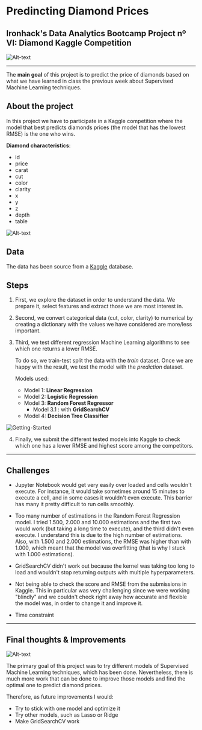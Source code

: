 # Predincting Diamond Prices
## Ironhack's Data Analytics Bootcamp Project nº VI: Diamond Kaggle Competition

![Alt-text](images/diamond_comp.jpg)

---
The **main goal** of this project is to predict the price of diamonds based on what we have learned in class the previous week about Supervised Machine Learning techniques.

## About the project
In this project we have to participate in a Kaggle competition where the model that best predicts diamonds prices (the model that has the lowest RMSE) is the one who wins.

**Diamond characteristics**:
- id
- price
- carat
- cut
- color
- clarity
- x
- y
- z
- depth
- table

![Alt-text](https://sarkisiansjewelry.com/wp-content/uploads/2020/06/Diamond-anatomy.jpg)

## Data
The data has been source from a [Kaggle](https://www.kaggle.com/c/diamonds-datamad1020/data) database.


## Steps
1. First, we explore the dataset in order to understand the data. We prepare it, select features and extract those we are most interest in.

2. Second, we convert categorical data (cut, color, clarity) to numerical by creating a dictionary with the values we have considered are more/less important.

3. Third, we test different regression Machine Learning algorithms to see which one returns a lower RMSE.

    To do so, we train-test split the data with the *train* dataset. Once we are happy with the result, we test the model with the *prediction* dataset.
    
    Models used:
    - Model 1: **Linear Regression**
    - Model 2: **Logistic Regression**
    - Model 3: **Random Forest Regressor**
        - Model 3.1 : with **GridSearchCV**
    - Model 4: **Decision Tree Classifier**

![Getting-Started](images/dtc.png)


4. Finally, we submit the different tested models into Kaggle to check which one has a lower RMSE and highest score among the competitors.

---

## Challenges
- Jupyter Notebook would get very easily over loaded and cells wouldn't execute. For instance, it would take sometimes around 15 minutes to execute a cell, and in some cases it wouldn't even execute. This barrier has many it pretty difficult to run cells smoothly.

- Too many number of estimations in the Random Forest Regression model. I tried 1.500, 2.000 and 10.000 estimations and the first two would work (but taking a long time to execute), and the third didn't even execute. I understand this is due to the high number of estimations. Also, with 1.500 and 2.000 estimations, the RMSE was higher than with 1.000, which meant that the model vas overfitting (that is why I stuck with 1.000 estimations).

- GridSearchCV didn't work out because the kernel was taking too long to load and wouldn't stop returning outputs with multiple hyperparameters.

- Not being able to check the score and RMSE from the submissions in Kaggle. This in particular was very challenging since we were working "blindly" and we couldn't check right away how accurate and flexible the model was, in order to change it and improve it.

- Time constraint

---
## Final thoughts & Improvements
![Alt-text](https://cdn.searchenginejournal.com/wp-content/uploads/2019/08/how-to-overcome-blogging-challenges-760x400.png)

The primary goal of this project was to try different models of Supervised Machine Learning techniques, which has been done. Nevertheless, there is much more work that can be done to improve those models and find the optimal one to predict diamond prices.

Therefore, as future improvements I would:
- Try to stick with one model and optimize it
- Try other models, such as Lasso or Ridge
- Make GridSearchCV work
